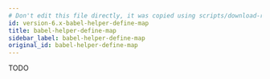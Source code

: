```yaml
---
# Don't edit this file directly, it was copied using scripts/download-readmes.js: 
id: version-6.x-babel-helper-define-map
title: babel-helper-define-map
sidebar_label: babel-helper-define-map
original_id: babel-helper-define-map
---
```


TODO

